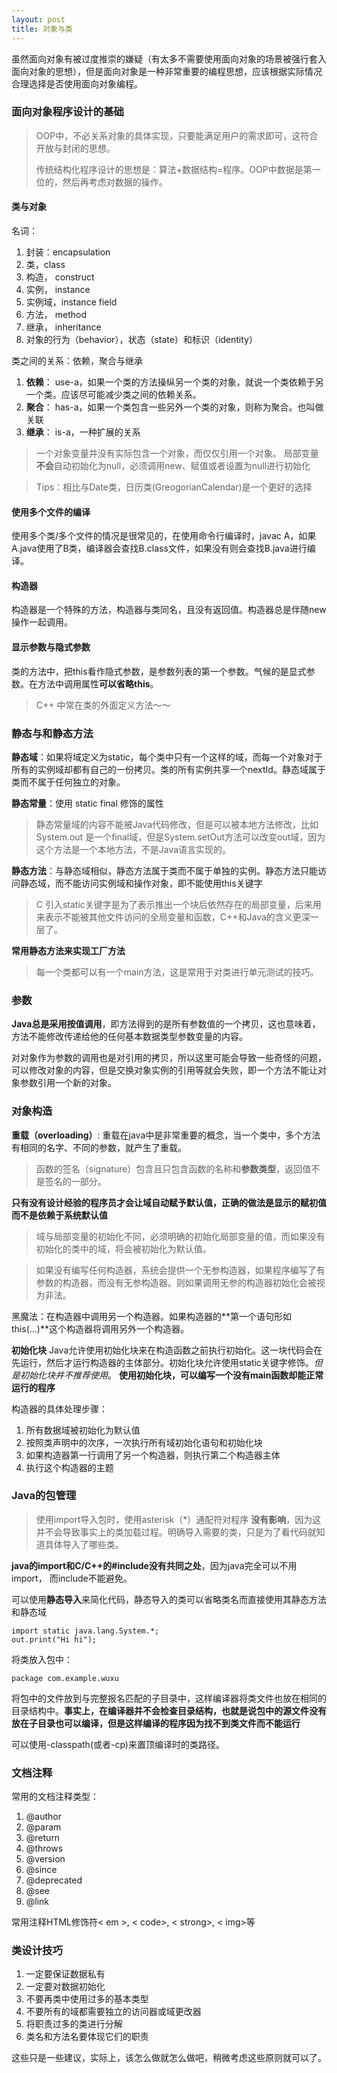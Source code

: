 ```yaml
---
layout: post
title: 对象与类
---
```


虽然面向对象有被过度推崇的嫌疑（有太多不需要使用面向对象的场景被强行套入面向对象的思想），但是面向对象是一种非常重要的编程思想，应该根据实际情况合理选择是否使用面向对象编程。

### 面向对象程序设计的基础 ###
>OOP中，不必关系对象的具体实现，只要能满足用户的需求即可，这符合开放与封闭的思想。
>
>传统结构化程序设计的思想是：算法+数据结构=程序。OOP中数据是第一位的，然后再考虑对数据的操作。

#### 类与对象 ####
名词：

1. 封装：encapsulation
2. 类，class
3. 构造， construct
4. 实例， instance
5. 实例域，instance field
6. 方法， method
7. 继承， inheritance
8. 对象的行为（behavior），状态（state）和标识（identity）

类之间的关系：依赖，聚合与继承

1. **依赖**： use-a，如果一个类的方法操纵另一个类的对象，就说一个类依赖于另一个类。应该尽可能减少类之间的依赖关系。
2. **聚合**： has-a，如果一个类包含一些另外一个类的对象，则称为聚合。也叫做关联
3. **继承**： is-a，一种扩展的关系

> 一个对象变量并没有实际包含一个对象，而仅仅引用一个对象。
> 局部变量**不会**自动初始化为null，必须调用new、赋值或者设置为null进行初始化

> Tips：相比与Date类，日历类(GreogorianCalendar)是一个更好的选择

#### 使用多个文件的编译 ####
使用多个类/多个文件的情况是很常见的，在使用命令行编译时，javac A，如果A.java使用了B类，编译器会查找B.class文件，如果没有则会查找B.java进行编译。

#### 构造器 ####
构造器是一个特殊的方法，构造器与类同名，且没有返回值。构造器总是伴随new操作一起调用。
#### 显示参数与隐式参数 ####
类的方法中，把this看作隐式参数，是参数列表的第一个参数。气候的是显式参数。在方法中调用属性**可以省略this**。
> C++ 中常在类的外面定义方法～～

### 静态与和静态方法 ###
**静态域**：如果将域定义为static，每个类中只有一个这样的域，而每一个对象对于所有的实例域却都有自己的一份拷贝。类的所有实例共享一个nextId。静态域属于类而不属于任何独立的对象。

**静态常量**：使用 static final 修饰的属性

> 静态常量域的内容不能被Java代码修改，但是可以被本地方法修改，比如System.out 是一个final域，但是System.setOut方法可以改变out域，因为这个方法是一个本地方法，不是Java语言实现的。

**静态方法**：与静态域相似，静态方法属于类而不属于单独的实例。静态方法只能访问静态域，而不能访问实例域和操作对象，即不能使用this关键字
> C 引入static关键字是为了表示推出一个块后依然存在的局部变量，后来用来表示不能被其他文件访问的全局变量和函数，C++和Java的含义更深一层了。

**常用静态方法来实现工厂方法**
> 每一个类都可以有一个main方法，这是常用于对类进行单元测试的技巧。

### 参数 ###
**Java总是采用按值调用**，即方法得到的是所有参数值的一个拷贝，这也意味着，方法不能修改传递给他的任何基本数据类型参数变量的内容。

对对象作为参数的调用也是对引用的拷贝，所以这里可能会导致一些奇怪的问题，可以修改对象的内容，但是交换对象实例的引用等就会失败，即一个方法不能让对象参数引用一个新的对象。

### 对象构造 ###
**重载（overloading）**: 重载在java中是非常重要的概念，当一个类中，多个方法有相同的名字、不同的参数，就产生了重载。
> 函数的签名（signature）包含且只包含函数的名称和**参数类型**，返回值不是签名的一部分。

**只有没有设计经验的程序员才会让域自动赋予默认值，正确的做法是显示的赋初值而不是依赖于系统默认值**

> 域与局部变量的初始化不同，必须明确的初始化局部变量的值，而如果没有初始化的类中的域，将会被初始化为默认值。

> 如果没有编写任何构造器，系统会提供一个无参构造器，如果程序编写了有参数的构造器，而没有无参构造器。则如果调用无参的构造器初始化会被视为非法。

黑魔法：在构造器中调用另一个构造器。如果构造器的**第一个语句形如this(...)**这个构造器将调用另外一个构造器。

**初始化块** Java允许使用初始化块来在构造函数之前执行初始化。这一块代码会在先运行，然后才运行构造器的主体部分。初始化块允许使用static关键字修饰。*但是初始化块并不推荐使用*。 **使用初始化块，可以编写一个没有main函数却能正常运行的程序**

构造器的具体处理步骤：

1. 所有数据域被初始化为默认值
2. 按照类声明中的次序，一次执行所有域初始化语句和初始化块
3. 如果构造器第一行调用了另一个构造器，则执行第二个构造器主体
4. 执行这个构造器的主题

### Java的包管理 ###

> 使用import导入包时，使用asterisk（*）通配符对程序 **没有影响**，因为这并不会导致事实上的类加载过程。明确导入需要的类，只是为了看代码就知道具体导入了哪些类。

**java的import和C/C++的#include没有共同之处**，因为java完全可以不用import， 而include不能避免。

可以使用**静态导入**来简化代码，静态导入的类可以省略类名而直接使用其静态方法和静态域

	import static java.lang.System.*;
	out.print("Hi hi");

将类放入包中：

	package com.example.wuxu

将包中的文件放到与完整报名匹配的子目录中，这样编译器将类文件也放在相同的目录结构中。**事实上，在编译器并不会检查目录结构，也就是说包中的源文件没有放在子目录也可以编译，但是这样编译的程序因为找不到类文件而不能运行**

可以使用-classpath(或者-cp)来置顶编译时的类路径。

### 文档注释 ###
常用的文档注释类型：

1. @author
2. @param
3. @return
4. @throws
5. @version
6. @since
7. @deprecated
8. @see
9. @link

常用注释HTML修饰符< em >, < code>,  < strong>, < img>等

### 类设计技巧 ###
1. 一定要保证数据私有
2. 一定要对数据初始化
3. 不要再类中使用过多的基本类型
4. 不要所有的域都需要独立的访问器或域更改器
5. 将职责过多的类进行分解
6. 类名和方法名要体现它们的职责

这些只是一些建议，实际上，该怎么做就怎么做吧，稍微考虑这些原则就可以了。

